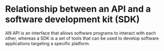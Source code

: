 # Relationship between an API and a software development kit (SDK)

AN API is an interface that allows software programs to interact with each other, whereas a SDK is a set of tools that can be used to develop software applications targeting a specific platform.
